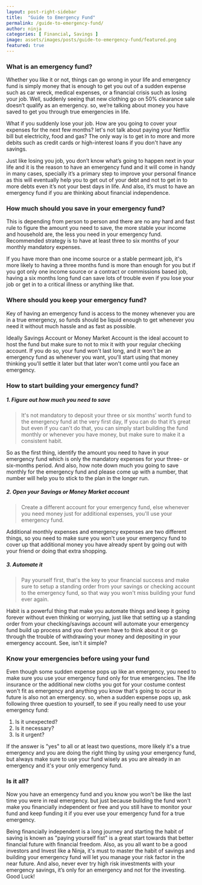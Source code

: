 ```yaml
---
layout: post-right-sidebar
title:  "Guide to Emergency Fund"
permalink: /guide-to-emergency-fund/
author: ninja
categories: [ Financial, Savings ]
image: assets/images/posts/guide-to-emergency-fund/featured.png
featured: true
---
```

### What is an emergency fund?
Whether you like it or not, things can go wrong in your life and emergency fund is simply money that is enough to get you out of a sudden expense such as car wreck, medical expenses, or a financial crisis such as losing your job. Well, suddenly seeing that new clothing go on 50% clearance sale doesn’t qualify as an emergency. so, we’re talking about money you have saved to get you through true emergencies in life.

What if you suddenly lose your job. How are you going to cover your expenses for the next few months? let's not talk about paying your Netflix bill but electricity, food and gas? The only way is to get in to more and more debits such as credit cards or high-interest loans if you don't have any savings.

Just like losing you job, you don’t know what’s going to happen next in your life and it is the reason to have an emergency fund and it will come in handy in many cases, specially it’s a primary step to improve your personal finance as this will eventually help you to get out of your debt and not to get in to more debts even it’s not your best days in life. And also, it’s must to have an emergency fund if you are thinking about financial independence.

### How much should you save in your emergency fund?
This is depending from person to person and there are no any hard and fast rule to figure the amount you need to save, the more stable your income and household are, the less you need in your emergency fund. Recommended strategy is to have at least three to six months of your monthly mandatory expenses.

If you have more than one income source or a stable permeant job, it's more likely to having a three months fund is more than enough for you but if you got only one income source or a contract or commissions based job, having a six months long fund can save lots of trouble even if you lose your job or get in to a critical illness or anything like that.

### Where should you keep your emergency fund?
Key of having an emergency fund is access to the money whenever you are in a true emergency, so funds should be liquid enough to get whenever you need it without much hassle and as fast as possible.

Ideally Savings Account or Money Market Account is the ideal account to host the fund but make sure to not to mix it with your regular checking account. If you do so, your fund won't last long, and it won't be an emergency fund as whenever you want, you'll start using that money thinking you'll settle it later but that later won't come until you face an emergency.

### How to start building your emergency fund?

##### 1. Figure out how much you need to save
> It's not mandatory to deposit your three or six months’ worth fund to the emergency fund at the very first day, If you can do that it’s great but even if you can't do that, you can simply start building the fund monthly or whenever you have money, but make sure to make it a consistent habit.

So as the first thing, identify the amount you need to have in your emergency fund which is only the mandatory expenses for your three- or six-months period. And also, how note down much you going to save monthly for the emergency fund and please come up with a number, that number will help you to stick to the plan in the longer run.

##### 2. Open your Savings or Money Market account
> Create a different account for your emergency fund, else whenever you need money just for additional expenses, you'll use your emergency fund.

Additional monthly expenses and emergency expenses are two different things, so you need to make sure you won't use your emergency fund to cover up that additional money you have already spent by going out with your friend or doing that extra shopping.

##### 3. Automate it
> Pay yourself first, that's the key to your financial success and make sure to setup a standing order from your savings or checking account to the emergency fund, so that way you won't miss building your fund ever again.

Habit is a powerful thing that make you automate things and keep it going forever without even thinking or worrying, just like that setting up a standing order from your checking/savings account will automate your emergency fund build up process and you don’t even have to think about it or go through the trouble of withdrawing your money and depositing in your emergency account. See, isn't it simple?

### Know your emergencies before using your fund
Even though some sudden expense pops up like an emergency, you need to make sure you use your emergency fund only for true emergencies. The life insurance or the additional new cloths you got for your costume contest won't fit as emergency and anything you know that's going to occur in future is also not an emergency. so, when a sudden expense pops up, ask following three question to yourself, to see if you really need to use your emergency fund:

1. Is it unexpected?
2. Is it necessary?
3. Is it urgent?

If the answer is "yes" to all or at least two questions, more likely it's a true emergency and you are doing the right thing by using your emergency fund, but always make sure to use your fund wisely as you are already in an emergency and it's your only emergency fund.

### Is it all?
Now you have an emergency fund and you know you won't be like the last time you were in real emergency. but just because building the fund won't make you financially independent or free and you still have to monitor your fund and keep funding it if you ever use your emergency fund for a true emergency.

Being financially independent is a long journey and starting the habit of saving is known as "paying yourself fist" is a great start towards that better financial future with financial freedom. Also, as you all want to be a good investors and Invest like a Ninja, it's must to master the habit of savings and building your emergency fund will let you manage your risk factor in the near future. And also, never ever try high risk investments with your emergency savings, it’s only for an emergency and not for the investing. Good Luck!